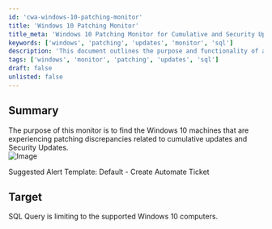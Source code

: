 ```yaml
---
id: 'cwa-windows-10-patching-monitor'
title: 'Windows 10 Patching Monitor'
title_meta: 'Windows 10 Patching Monitor for Cumulative and Security Updates'
keywords: ['windows', 'patching', 'updates', 'monitor', 'sql']
description: 'This document outlines the purpose and functionality of a monitor designed to identify Windows 10 machines with discrepancies in patching, specifically related to cumulative and security updates. It includes a suggested alert template for automating ticket creation in response to detected issues.'
tags: ['windows', 'monitor', 'patching', 'updates', 'sql']
draft: false
unlisted: false
---
```

## Summary

The purpose of this monitor is to find the Windows 10 machines that are experiencing patching discrepancies related to cumulative updates and Security Updates.  
![Image](..\..\..\static\img\CWM---Automate---Patching---Windows-10-CU-Patching-Sanity-Check\image_1.png)

Suggested Alert Template: Default - Create Automate Ticket

## Target

SQL Query is limiting to the supported Windows 10 computers.



